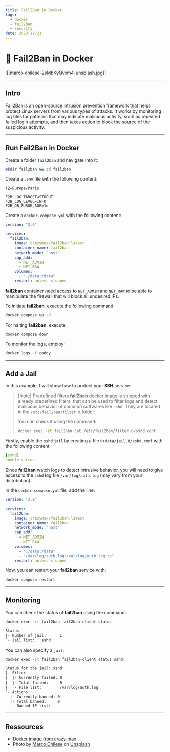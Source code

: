 ```yaml
---
title: Fail2Ban in Docker
tags:
  - docker
  - fail2ban
  - security
date: 2023-12-21
---
```


# 📛 Fail2Ban in Docker

![[marco-chilese-2sMbKyQvom4-unsplash.jpg]]

---
## Intro

Fail2Ban is an open-source intrusion prevention framework that helps protect Linux servers from various types of attacks. It works by monitoring log files for patterns that may indicate malicious activity, such as repeated failed login attempts, and then takes action to block the source of the suspicious activity.

---

## Run Fail2Ban in Docker

Create a folder `fail2ban` and navigate into it:

```bash
mkdir fail2ban && cd fail2ban
```

Create a `.env` file with the following content:

```env
TZ=Europe/Paris

F2B_LOG_TARGET=STDOUT
F2B_LOG_LEVEL=INFO
F2B_DB_PURGE_AGE=1d
```

Create a `docker-compose.yml` with the following content:

```yml
version: "3.9"

services:
  fail2ban:
    image: crazymax/fail2ban:latest
    container_name: fail2ban
    network_mode: "host"
    cap_add:
      - NET_ADMIN
      - NET_RAW
    volumes:
      - "./data:/data"
    restart: unless-stopped
```

**fail2ban** container need access to `NET_ADMIN` and `NET_RAW` to be able to manipulate the firewall that will block all undesired IPs.

To initiate **fail2ban**, execute the following command:

```bash
docker compose up -d
```

For halting **fail2ban**, execute:

```bash
docker compose down
```

To monitor the logs, employ:

```bash
docker logs -f caddy
```

---

## Add a Jail

In this example, I will show how to protect your **SSH** service.

> [!note] Predefined filters
> **fail2ban** docker image is shipped with already predefined filters, that can be used to filter logs and detect malicious behavior of common softwares like `sshd`. They are located in the `/etc/fail2ban/filter.d` folder.
>
> You can check it using the command:
>
> ```bash
> docker exec -it fail2ban cat /etc/fail2ban/filter.d/sshd.conf
> ```

Firstly, enable the `sshd` `jail` by creating a file in `data/jail.d/sshd.conf` with the following content:

```yml
[sshd]
enable = true
```

Since **fail2ban** watch logs to detect intrusive behavior, you will need to give access to the `sshd` log file `/var/log/auth.log` (may vary from your distribution).

In the `docker-compose.yml` file, add the line:

```yml {13}
version: "3.9"

services:
  fail2ban:
    image: crazymax/fail2ban:latest
    container_name: fail2ban
    network_mode: "host"
    cap_add:
      - NET_ADMIN
      - NET_RAW
    volumes:
      - "./data:/data"
      - "/var/log/auth.log:/var/log/auth.log:ro"
    restart: unless-stopped
```

Now, you can restart your **fail2ban** service with:

```bash
docker compose restart
```

---

## Monitoring

You can check the status of **fail2ban** using the command:

```bash
docker exec -it fail2ban fail2ban-client status
```

```txt
Status
|- Number of jail:      1
`- Jail list:   sshd
```

You can also specify a `jail`:

```bash
docker exec -it fail2ban fail2ban-client status sshd
```

```txt
Status for the jail: sshd
|- Filter
|  |- Currently failed: 0
|  |- Total failed:     0
|  `- File list:        /var/log/auth.log
`- Actions
  |- Currently banned: 0
  |- Total banned:     0
  `- Banned IP list:
```

---

## Ressources

- [Docker image from crazy-max](https://github.com/crazy-max/docker-fail2ban/tree/master)
- Photo by [Marco Chilese](https://unsplash.com/@chmarco?utm_content=creditCopyText&utm_medium=referral&utm_source=unsplash) on [Unsplash](https://unsplash.com/photos/gray-metal-frame-2sMbKyQvom4?utm_content=creditCopyText&utm_medium=referral&utm_source=unsplash)

